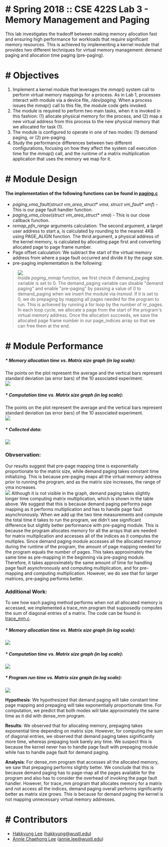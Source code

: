 # # Spring 2018 :: CSE 422S Lab 3 - Memory Management and Paging
This lab investigates the tradeoff between making memory allocation fast and ensuring high performance for workloads that require significant memory resources. This is achieved by implementing a kernel module that provides two different techniques for virtual memory management: demand paging and allocation time paging (pre-paging).

# # Objectives
1. Implement a kernel module that leverages the *mmap*() system call to perform virtual memory mappings for a process. As in Lab 1, processes interact with module via a device file, */dev/paging*. When a process issues the *mmap*() call to this file, the module code gets invoked.
2. The module is required to perform two main tasks, when it is invoked in this fashion: (1) allocate physical memory for the process, and (2) map a new virtual address from this process to the new physical memory that we allocated for task (1).
3. The module is configured to operate in one of two modes: (1) demand paging, or (2) pre-paging.
4. Study the performance differences between two different configurations, focusing on how they affect the system call execution time for the *mmap*() call, and the runtime of a matrix multiplication application that uses the memory we map for it. 

# # Module Design
#### The implementation of the following functions can be found in [paging.c](https://github.com/HKLee93/CSE422_Lab3_Memory_Management_and_Paging/blob/master/paging.c)
 - *paging_vma_fault*(*struct vm_area_struct** *vma*, *struct vm_fault** *vmf*) - This is our page fault handler function.
 - *paging_vma_close*(*struct vm_area_struct** *vma*) - This is our close callback function.
 - *remap_pfn_range* arguments calculation: The second argument, a target user address to start a, is calculated by rounding to the nearest 4KB using PAGE_ALIGN function. The thrid argument, a physical address of the kernel memory, is calculated by allocating page first and converting allocated page to page frame number.
 - Page offset calculation: We subtract the start of the virtual memory address from where a page fault occurred and divide it by the page size.
 - pre-paging implementation is the following:
 > ![](prepaging.png)  
 > Inside *paging_mmap* function, we first check if demand_paging variable is set to 0. The demand_paging variable can disable "demand paging" and enable "pre-paging" by passing a value of 0 to demand_paging when we insert the module via *insmod*. If it is set to 0, we do prepaging by mapping all pages needed for the program to run. This is achieved by running a for loop by the number of nr_pages. In each loop cycle, we allocate a page from the start of the program's virtual memory address. Once the allocation succeeds, we save the allocated page frame number in our page_indices array so that we can free them at the end.

# # Module Performance
##### * Memory allocation time vs. Matrix size graph (in log scale):
The points on the plot represent the average and the vertical bars represent standard deviation (as error bars) of the 10 associated experiment.  
![](alloc_size.png)  

##### * Computation time vs. Matrix size graph (in log scale):
The points on the plot represent the average and the vertical bars represent standard deviation (as error bars) of the 10 associated experiment.  
![](compute_size.png)  

##### * Collected data:
![](data.png)  

### Obvservation:
Our results suggest that pre-page mapping time is exponentially proportionate to the matrix size, while demand paging takes constant time initializing. This is because pre-paging maps all the virtual memory address prior to running the program, and as the matrix size increases, the range of vma increases.  
![](total.png)
Although it is not visible in the graph, demand paging takes slightly longer time computing matrix multiplication, which is shown in the table above. We suggest that this is because demand paging performs page mapping as it performs multiplication and has to handle page fault asynchronously. When we add up the two time measurements and compute the total time it takes to run the program, we didn’t see significant difference but slightly better performance with pre-paging module. This is because the program allocates memory for all
the arrays that are needed for matrix multiplication and accesses all of the indices as it computes the multiples. Since demand paging module accesses all the allocated memory during the runtime of the program, the amount of page mapping needed for the program equals the number of pages. This takes approximately the same time as pre-mapping in the beginning via pre-paging module. Therefore, it takes approximately the same amount of time for handling page fault asynchronously and computing multiplication, and for pre-mapping and computing multiplication. However, we do see that for larger matrices, pre-paging performs better.

### Additional Work:
To see how each paging method performs when not all allocated memory is accessed, we implemented a trace_mm program that supposedly computes the sum of diagonal entries of a matrix. The code can be found in [trace_mm.c](https://github.com/HKLee93/CSE422_Lab3_Memory_Management_and_Paging/blob/master/trace_mm.c).

##### * Memory allocation time vs. Matrix size graph (in log scale):
![](alloc_size2.png)  

##### * Computation time vs. Matrix size graph (in log scale):
![](compute_size2.png)  

##### * Program run time vs. Matrix size graph (in log scale):
![](runtime_size.png)  

**Hypothesis**:
We hypothesized that demand paging will take constant time page mapping and prepaging will take exponentially proportionate time. For computation, we predict that both modes will take approximately the same time as it did with dense_mm program.  

**Results**:
We observed that for allocating memory, prepaging takes exponential time depending on matrix size. However, for computing the sum of diagonal entries, we observed that demand paging takes significantly more time, whereas prepaging took barely any time. We suspect this is because the kernel never has to handle page fault with prepaging module while has to handle page fault for demand paging.  

**Analysis**:
For dense_mm program that accesses all the allocated memory, we saw that prepaging performs slightly better. We conclude that this is because demand paging has to page-map all the pages available for the program and also has to consider the overhead of invoking the page fault handler. However, for trace_mm program that allocates memory for a matrix and not access all the indices, demand paging overall performs significantly better as matrix size grows. This is because for demand paging the kernel is not mapping unnecessary virtual memory addresses.  
# # Contributors

* [Hakkyung Lee][HL] (hakkyung@wustl.edu)
* [Annie Chaehong Lee][AL] (annie.lee@wustl.edu)

[HL]: <https://github.com/hklee93>
[AL]: <https://github.com/anniechaehonglee>